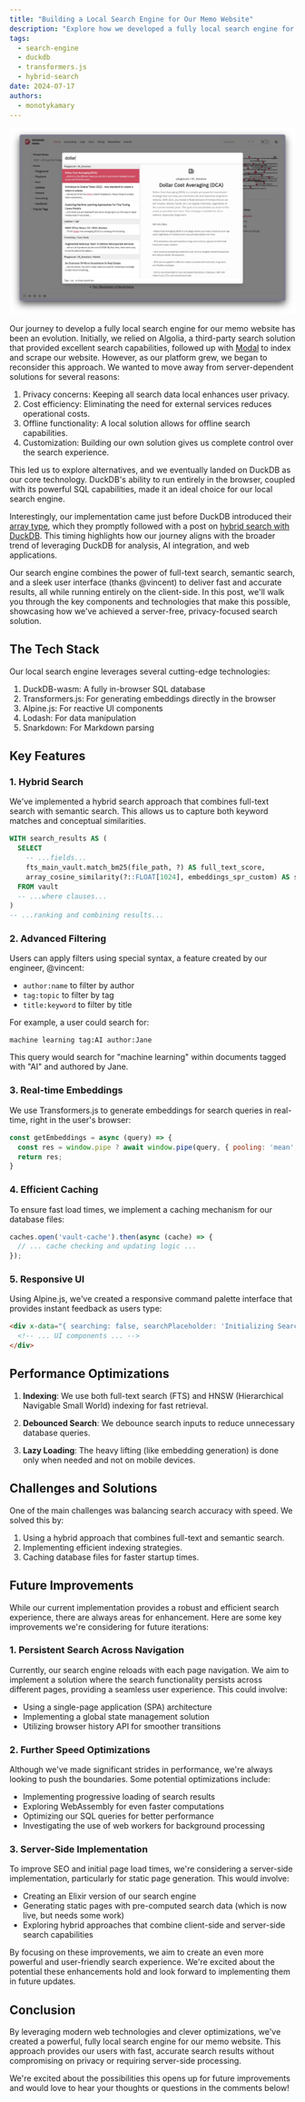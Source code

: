 ```yaml
---
title: "Building a Local Search Engine for Our Memo Website"
description: "Explore how we developed a fully local search engine for our memo website using DuckDB-wasm, Transformers.js, and Alpine.js. Learn about hybrid search techniques, real-time embeddings, and performance optimizations that deliver fast and accurate results without compromising on privacy or requiring server-side processing."
tags:
  - search-engine
  - duckdb
  - transformers.js
  - hybrid-search
date: 2024-07-17
authors:
  - monotykamary
---
```


![command-palette](assets/creating-a-fully-local-search-engine-on-memo-search.webp)

Our journey to develop a fully local search engine for our memo website has been an evolution. Initially, we relied on Algolia, a third-party search solution that provided excellent search capabilities, followed up with [Modal](https://modal.com/docs/examples/algolia_indexer) to index and scrape our website. However, as our platform grew, we began to reconsider this approach. We wanted to move away from server-dependent solutions for several reasons:

1. Privacy concerns: Keeping all search data local enhances user privacy.
2. Cost efficiency: Eliminating the need for external services reduces operational costs.
3. Offline functionality: A local solution allows for offline search capabilities.
4. Customization: Building our own solution gives us complete control over the search experience.

This led us to explore alternatives, and we eventually landed on DuckDB as our core technology. DuckDB's ability to run entirely in the browser, coupled with its powerful SQL capabilities, made it an ideal choice for our local search engine.

Interestingly, our implementation came just before DuckDB introduced their [array type](https://duckdb.org/docs/sql/data_types/array), which they promptly followed with a post on [hybrid search with DuckDB](https://motherduck.com/blog/search-using-duckdb-part-3/). This timing highlights how our journey aligns with the broader trend of leveraging DuckDB for analysis, AI integration, and web applications.

Our search engine combines the power of full-text search, semantic search, and a sleek user interface (thanks @vincent) to deliver fast and accurate results, all while running entirely on the client-side. In this post, we'll walk you through the key components and technologies that make this possible, showcasing how we've achieved a server-free, privacy-focused search solution.

## The Tech Stack
Our local search engine leverages several cutting-edge technologies:

1. DuckDB-wasm: A fully in-browser SQL database
2. Transformers.js: For generating embeddings directly in the browser
3. Alpine.js: For reactive UI components
4. Lodash: For data manipulation
5. Snarkdown: For Markdown parsing

## Key Features
### 1. Hybrid Search
We've implemented a hybrid search approach that combines full-text search with semantic search. This allows us to capture both keyword matches and conceptual similarities.

```sql
WITH search_results AS (
  SELECT
    -- ...fields...
    fts_main_vault.match_bm25(file_path, ?) AS full_text_score,
    array_cosine_similarity(?::FLOAT[1024], embeddings_spr_custom) AS similarity
  FROM vault
  -- ...where clauses...
)
-- ...ranking and combining results...
```

### 2. Advanced Filtering
Users can apply filters using special syntax, a feature created by our engineer, @vincent:

- `author:name` to filter by author
- `tag:topic` to filter by tag
- `title:keyword` to filter by title

For example, a user could search for:
```
machine learning tag:AI author:Jane
```

This query would search for "machine learning" within documents tagged with "AI" and authored by Jane.

### 3. Real-time Embeddings
We use Transformers.js to generate embeddings for search queries in real-time, right in the user's browser:

```javascript
const getEmbeddings = async (query) => {
  const res = window.pipe ? await window.pipe(query, { pooling: 'mean', normalize: true }) : [];
  return res;
}
```

### 4. Efficient Caching
To ensure fast load times, we implement a caching mechanism for our database files:

```javascript
caches.open('vault-cache').then(async (cache) => {
  // ... cache checking and updating logic ...
});
```

### 5. Responsive UI
Using Alpine.js, we've created a responsive command palette interface that provides instant feedback as users type:

```html
<div x-data="{ searching: false, searchPlaceholder: 'Initializing Search...', ... }">
  <!-- ... UI components ... -->
</div>
```

## Performance Optimizations
1. **Indexing**: We use both full-text search (FTS) and HNSW (Hierarchical Navigable Small World) indexing for fast retrieval.

2. **Debounced Search**: We debounce search inputs to reduce unnecessary database queries.

3. **Lazy Loading**: The heavy lifting (like embedding generation) is done only when needed and not on mobile devices.

## Challenges and Solutions
One of the main challenges was balancing search accuracy with speed. We solved this by:

1. Using a hybrid approach that combines full-text and semantic search.
2. Implementing efficient indexing strategies.
3. Caching database files for faster startup times.

## Future Improvements

While our current implementation provides a robust and efficient search experience, there are always areas for enhancement. Here are some key improvements we're considering for future iterations:

### 1. Persistent Search Across Navigation

Currently, our search engine reloads with each page navigation. We aim to implement a solution where the search functionality persists across different pages, providing a seamless user experience. This could involve:

- Using a single-page application (SPA) architecture
- Implementing a global state management solution
- Utilizing browser history API for smoother transitions

### 2. Further Speed Optimizations

Although we've made significant strides in performance, we're always looking to push the boundaries. Some potential optimizations include:

- Implementing progressive loading of search results
- Exploring WebAssembly for even faster computations
- Optimizing our SQL queries for better performance
- Investigating the use of web workers for background processing

### 3. Server-Side Implementation

To improve SEO and initial page load times, we're considering a server-side implementation, particularly for static page generation. This would involve:

- Creating an Elixir version of our search engine
- Generating static pages with pre-computed search data (which is now live, but needs some work)
- Exploring hybrid approaches that combine client-side and server-side search capabilities

By focusing on these improvements, we aim to create an even more powerful and user-friendly search experience. We're excited about the potential these enhancements hold and look forward to implementing them in future updates.

## Conclusion
By leveraging modern web technologies and clever optimizations, we've created a powerful, fully local search engine for our memo website. This approach provides our users with fast, accurate search results without compromising on privacy or requiring server-side processing.

We're excited about the possibilities this opens up for future improvements and would love to hear your thoughts or questions in the comments below!

